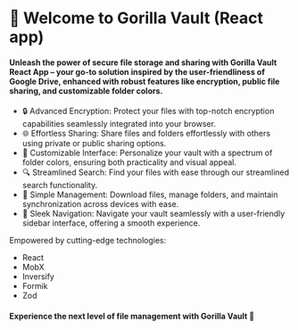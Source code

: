 # 🦍 Welcome to Gorilla Vault (React app)

#### Unleash the power of secure file storage and sharing with Gorilla Vault React App – your go-to solution inspired by the user-friendliness of Google Drive, enhanced with robust features like encryption, public file sharing, and customizable folder colors.

* 🔒 Advanced Encryption: Protect your files with top-notch encryption capabilities seamlessly integrated into your browser.
* 🌐 Effortless Sharing: Share files and folders effortlessly with others using private or public sharing options.
* 🎨 Customizable Interface: Personalize your vault with a spectrum of folder colors, ensuring both practicality and visual appeal.
* 🔍 Streamlined Search: Find your files with ease through our streamlined search functionality.
* 📂 Simple Management: Download files, manage folders, and maintain synchronization across devices with ease.
* 🔗 Sleek Navigation: Navigate your vault seamlessly with a user-friendly sidebar interface, offering a smooth experience.

Empowered by cutting-edge technologies:

* React
* MobX
* Inversify
* Formik
* Zod

#### Experience the next level of file management with Gorilla Vault 🚀

